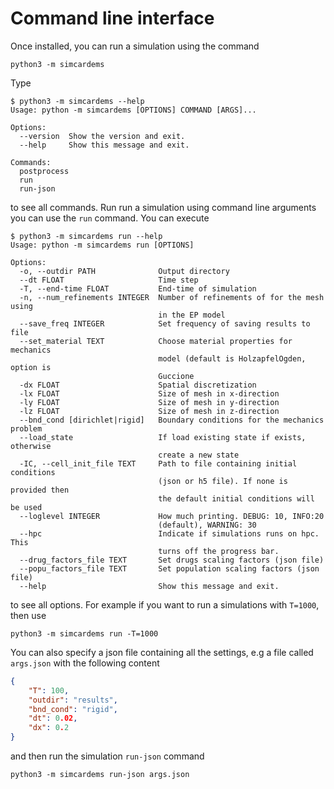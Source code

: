 # Command line interface

Once installed, you can run a simulation using the command
```
python3 -m simcardems
```
Type
```
$ python3 -m simcardems --help
Usage: python -m simcardems [OPTIONS] COMMAND [ARGS]...

Options:
  --version  Show the version and exit.
  --help     Show this message and exit.

Commands:
  postprocess
  run
  run-json
```
to see all commands.
Run run a simulation using command line arguments you can use the `run` command. You can execute
```
$ python3 -m simcardems run --help
Usage: python -m simcardems run [OPTIONS]

Options:
  -o, --outdir PATH              Output directory
  --dt FLOAT                     Time step
  -T, --end-time FLOAT           End-time of simulation
  -n, --num_refinements INTEGER  Number of refinements of for the mesh using
                                 in the EP model
  --save_freq INTEGER            Set frequency of saving results to file
  --set_material TEXT            Choose material properties for mechanics
                                 model (default is HolzapfelOgden, option is
                                 Guccione
  -dx FLOAT                      Spatial discretization
  -lx FLOAT                      Size of mesh in x-direction
  -ly FLOAT                      Size of mesh in y-direction
  -lz FLOAT                      Size of mesh in z-direction
  --bnd_cond [dirichlet|rigid]   Boundary conditions for the mechanics problem
  --load_state                   If load existing state if exists, otherwise
                                 create a new state
  -IC, --cell_init_file TEXT     Path to file containing initial conditions
                                 (json or h5 file). If none is provided then
                                 the default initial conditions will be used
  --loglevel INTEGER             How much printing. DEBUG: 10, INFO:20
                                 (default), WARNING: 30
  --hpc                          Indicate if simulations runs on hpc. This
                                 turns off the progress bar.
  --drug_factors_file TEXT       Set drugs scaling factors (json file)
  --popu_factors_file TEXT       Set population scaling factors (json file)
  --help                         Show this message and exit.
```
to see all options.
For example if you want to run a simulations with `T=1000`, then use
```
python3 -m simcardems run -T=1000
```
You can also specify a json file containing all the settings, e.g a file called `args.json` with the following content

```json
{
    "T": 100,
    "outdir": "results",
    "bnd_cond": "rigid",
    "dt": 0.02,
    "dx": 0.2
}
```
and then run the simulation `run-json` command
```
python3 -m simcardems run-json args.json
```
